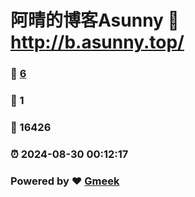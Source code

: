 # 阿晴的博客Asunny :link: http://b.asunny.top/ 
### :page_facing_up: [6](http://b.asunny.top//tag.html) 
### :speech_balloon: 1 
### :hibiscus: 16426 
### :alarm_clock: 2024-08-30 00:12:17 
### Powered by :heart: [Gmeek](https://github.com/Meekdai/Gmeek)
